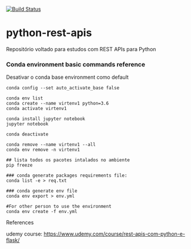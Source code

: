[![Build Status](https://dev.azure.com/lailson93/Azevedo/_apis/build/status/lailson93.python-sample-vscode-flask-tutorial?branchName=master)](https://dev.azure.com/lailson93/Azevedo/_build/latest?definitionId=1&branchName=master)

# python-rest-apis
Repositório voltado para estudos com REST APIs para Python


### Conda environment basic commands reference

Desativar o conda base environment como default
```
conda config --set auto_activate_base false
```

```
conda env list
conda create --name virtenv1 python=3.6
conda activate virtenv1

conda install jupyter notebook
jupyter notebook

conda deactivate

conda remove --name virtenv1 --all
conda env remove -n virtenv1

## lista todos os pacotes intalados no ambiente
pip freeze

### conda generate packages requirements file:
conda list -e > req.txt

### conda generate env file
conda env export > env.yml

#For other person to use the environment
conda env create -f env.yml
```

References

udemy course: https://www.udemy.com/course/rest-apis-com-python-e-flask/
